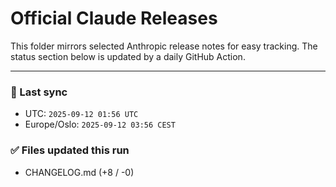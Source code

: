 # Official Claude Releases

This folder mirrors selected Anthropic release notes for easy tracking.
The status section below is updated by a daily GitHub Action.


---

<!-- sync-status:start -->

### 🔄 Last sync
- UTC: `2025-09-12 01:56 UTC`
- Europe/Oslo: `2025-09-12 03:56 CEST`

### ✅ Files updated this run

- CHANGELOG.md (+8 / -0)<!-- sync-status:end -->






















